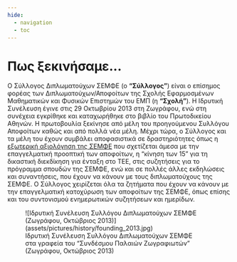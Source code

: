 ```yaml
---
hide:
  - navigation
  - toc
---
```


# Πως ξεκινήσαμε...
Ο Σύλλογος Διπλωματούχων ΣΕΜΦΕ (o **“Σύλλογος”**) είναι ο επίσημος φορέας των Διπλωματούχων/Αποφοίτων της Σχολής Εφαρμοσμένων Μαθηματικών και Φυσικών Επιστημών του ΕΜΠ (η **“Σχολή”**). Η Ιδρυτική Συνέλευση έγινε στις 29 Οκτωβρίου 2013 στη Ζωγράφου, ενώ στη συνέχεια εγκρίθηκε και καταχωρήθηκε στο βιβλίο του Πρωτοδικείου Αθηνών. Η πρωτοβουλία ξεκίνησε από μέλη του προηγούμενου Συλλόγου Αποφοίτων καθώς και από πολλά νέα μέλη. Μέχρι τώρα, ο Σύλλογος και τα μέλη του έχουν συμβάλει αποφασιστικά σε δραστηριότητες όπως η [εξωτερική αξιολόγηση της ΣΕΜΦΕ](assets/documents/evaluations/exoterikh_axiologisi_SEMFE_2010.pdf) που σχετίζεται άμεσα με την επαγγελματική προοπτική των αποφοίτων,  η “κίνηση των 15” για τη δικαστική διεκδίκηση για ένταξη στο ΤΕΕ, στις συζητήσεις για το πρόγραμμα σπουδών της ΣΕΜΦΕ, ενώ και σε πολλές άλλες εκδηλώσεις και συναντήσεις, που έχουν να κάνουν με τους διπλωματούχους της ΣΕΜΦΕ.  Ο Σύλλογος χειρίζεται όλα τα ζητήματα που έχουν να κάνουν με την επαγγελματική κατοχύρωση των αποφοίτων της ΣΕΜΦΕ, όπως επίσης και του συντονισμού ενημερωτικών συζητήσεων και ημερίδων.

<figure markdown>
  ![Ιδρυτική Συνέλευση Συλλόγου Διπλωματούχων ΣΕΜΦΕ (Ζωγράφου, Οκτώβριος 2013)](assets/pictures/history/founding_2013.jpg)
  <figcaption>Ιδρυτική Συνέλευση Συλλόγου Διπλωματούχων ΣΕΜΦΕ <br/>στα γραφεία του “Συνδέσμου Παλαιών Ζωγραφιωτών” <br/>(Ζωγράφου, Οκτώβριος 2013)</figcaption>
</figure>
